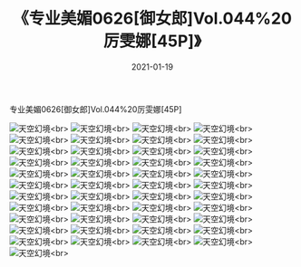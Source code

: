 ﻿---
layout: post
title: 《专业美媚0626[御女郎]Vol.044%20厉雯娜[45P]》
date: 2021-01-19
img: http://photo.orgx.cf/性感/2021/专业美媚0626[御女郎]Vol.044%20厉雯娜[45P]/000.jpg
tags: [美女,性感,泳衣]
---

专业美媚0626[御女郎]Vol.044%20厉雯娜[45P]



![天空幻境](http://photo.orgx.cf/性感/2021/专业美媚0626[御女郎]Vol.044%20厉雯娜[45P]/001.jpg''天空幻境'')<br>
![天空幻境](http://photo.orgx.cf/性感/2021/专业美媚0626[御女郎]Vol.044%20厉雯娜[45P]/002.jpg''天空幻境'')<br>
![天空幻境](http://photo.orgx.cf/性感/2021/专业美媚0626[御女郎]Vol.044%20厉雯娜[45P]/003.jpg''天空幻境'')<br>
![天空幻境](http://photo.orgx.cf/性感/2021/专业美媚0626[御女郎]Vol.044%20厉雯娜[45P]/004.jpg''天空幻境'')<br>
![天空幻境](http://photo.orgx.cf/性感/2021/专业美媚0626[御女郎]Vol.044%20厉雯娜[45P]/005.jpg''天空幻境'')<br>
![天空幻境](http://photo.orgx.cf/性感/2021/专业美媚0626[御女郎]Vol.044%20厉雯娜[45P]/006.jpg''天空幻境'')<br>
![天空幻境](http://photo.orgx.cf/性感/2021/专业美媚0626[御女郎]Vol.044%20厉雯娜[45P]/007.jpg''天空幻境'')<br>
![天空幻境](http://photo.orgx.cf/性感/2021/专业美媚0626[御女郎]Vol.044%20厉雯娜[45P]/008.jpg''天空幻境'')<br>
![天空幻境](http://photo.orgx.cf/性感/2021/专业美媚0626[御女郎]Vol.044%20厉雯娜[45P]/009.jpg''天空幻境'')<br>
![天空幻境](http://photo.orgx.cf/性感/2021/专业美媚0626[御女郎]Vol.044%20厉雯娜[45P]/010.jpg''天空幻境'')<br>
![天空幻境](http://photo.orgx.cf/性感/2021/专业美媚0626[御女郎]Vol.044%20厉雯娜[45P]/011.jpg''天空幻境'')<br>
![天空幻境](http://photo.orgx.cf/性感/2021/专业美媚0626[御女郎]Vol.044%20厉雯娜[45P]/012.jpg''天空幻境'')<br>
![天空幻境](http://photo.orgx.cf/性感/2021/专业美媚0626[御女郎]Vol.044%20厉雯娜[45P]/013.jpg''天空幻境'')<br>
![天空幻境](http://photo.orgx.cf/性感/2021/专业美媚0626[御女郎]Vol.044%20厉雯娜[45P]/014.jpg''天空幻境'')<br>
![天空幻境](http://photo.orgx.cf/性感/2021/专业美媚0626[御女郎]Vol.044%20厉雯娜[45P]/015.jpg''天空幻境'')<br>
![天空幻境](http://photo.orgx.cf/性感/2021/专业美媚0626[御女郎]Vol.044%20厉雯娜[45P]/016.jpg''天空幻境'')<br>
![天空幻境](http://photo.orgx.cf/性感/2021/专业美媚0626[御女郎]Vol.044%20厉雯娜[45P]/017.jpg''天空幻境'')<br>
![天空幻境](http://photo.orgx.cf/性感/2021/专业美媚0626[御女郎]Vol.044%20厉雯娜[45P]/018.jpg''天空幻境'')<br>
![天空幻境](http://photo.orgx.cf/性感/2021/专业美媚0626[御女郎]Vol.044%20厉雯娜[45P]/019.jpg''天空幻境'')<br>
![天空幻境](http://photo.orgx.cf/性感/2021/专业美媚0626[御女郎]Vol.044%20厉雯娜[45P]/020.jpg''天空幻境'')<br>
![天空幻境](http://photo.orgx.cf/性感/2021/专业美媚0626[御女郎]Vol.044%20厉雯娜[45P]/021.jpg''天空幻境'')<br>
![天空幻境](http://photo.orgx.cf/性感/2021/专业美媚0626[御女郎]Vol.044%20厉雯娜[45P]/022.jpg''天空幻境'')<br>
![天空幻境](http://photo.orgx.cf/性感/2021/专业美媚0626[御女郎]Vol.044%20厉雯娜[45P]/023.jpg''天空幻境'')<br>
![天空幻境](http://photo.orgx.cf/性感/2021/专业美媚0626[御女郎]Vol.044%20厉雯娜[45P]/024.jpg''天空幻境'')<br>
![天空幻境](http://photo.orgx.cf/性感/2021/专业美媚0626[御女郎]Vol.044%20厉雯娜[45P]/025.jpg''天空幻境'')<br>
![天空幻境](http://photo.orgx.cf/性感/2021/专业美媚0626[御女郎]Vol.044%20厉雯娜[45P]/026.jpg''天空幻境'')<br>
![天空幻境](http://photo.orgx.cf/性感/2021/专业美媚0626[御女郎]Vol.044%20厉雯娜[45P]/027.jpg''天空幻境'')<br>
![天空幻境](http://photo.orgx.cf/性感/2021/专业美媚0626[御女郎]Vol.044%20厉雯娜[45P]/028.jpg''天空幻境'')<br>
![天空幻境](http://photo.orgx.cf/性感/2021/专业美媚0626[御女郎]Vol.044%20厉雯娜[45P]/029.jpg''天空幻境'')<br>
![天空幻境](http://photo.orgx.cf/性感/2021/专业美媚0626[御女郎]Vol.044%20厉雯娜[45P]/030.jpg''天空幻境'')<br>
![天空幻境](http://photo.orgx.cf/性感/2021/专业美媚0626[御女郎]Vol.044%20厉雯娜[45P]/031.jpg''天空幻境'')<br>
![天空幻境](http://photo.orgx.cf/性感/2021/专业美媚0626[御女郎]Vol.044%20厉雯娜[45P]/032.jpg''天空幻境'')<br>
![天空幻境](http://photo.orgx.cf/性感/2021/专业美媚0626[御女郎]Vol.044%20厉雯娜[45P]/033.jpg''天空幻境'')<br>
![天空幻境](http://photo.orgx.cf/性感/2021/专业美媚0626[御女郎]Vol.044%20厉雯娜[45P]/034.jpg''天空幻境'')<br>
![天空幻境](http://photo.orgx.cf/性感/2021/专业美媚0626[御女郎]Vol.044%20厉雯娜[45P]/035.jpg''天空幻境'')<br>
![天空幻境](http://photo.orgx.cf/性感/2021/专业美媚0626[御女郎]Vol.044%20厉雯娜[45P]/036.jpg''天空幻境'')<br>
![天空幻境](http://photo.orgx.cf/性感/2021/专业美媚0626[御女郎]Vol.044%20厉雯娜[45P]/037.jpg''天空幻境'')<br>
![天空幻境](http://photo.orgx.cf/性感/2021/专业美媚0626[御女郎]Vol.044%20厉雯娜[45P]/038.jpg''天空幻境'')<br>
![天空幻境](http://photo.orgx.cf/性感/2021/专业美媚0626[御女郎]Vol.044%20厉雯娜[45P]/039.jpg''天空幻境'')<br>
![天空幻境](http://photo.orgx.cf/性感/2021/专业美媚0626[御女郎]Vol.044%20厉雯娜[45P]/040.jpg''天空幻境'')<br>
![天空幻境](http://photo.orgx.cf/性感/2021/专业美媚0626[御女郎]Vol.044%20厉雯娜[45P]/041.jpg''天空幻境'')<br>
![天空幻境](http://photo.orgx.cf/性感/2021/专业美媚0626[御女郎]Vol.044%20厉雯娜[45P]/042.jpg''天空幻境'')<br>
![天空幻境](http://photo.orgx.cf/性感/2021/专业美媚0626[御女郎]Vol.044%20厉雯娜[45P]/043.jpg''天空幻境'')<br>
![天空幻境](http://photo.orgx.cf/性感/2021/专业美媚0626[御女郎]Vol.044%20厉雯娜[45P]/044.jpg''天空幻境'')<br>
![天空幻境](http://photo.orgx.cf/性感/2021/专业美媚0626[御女郎]Vol.044%20厉雯娜[45P]/045.jpg''天空幻境'')<br>